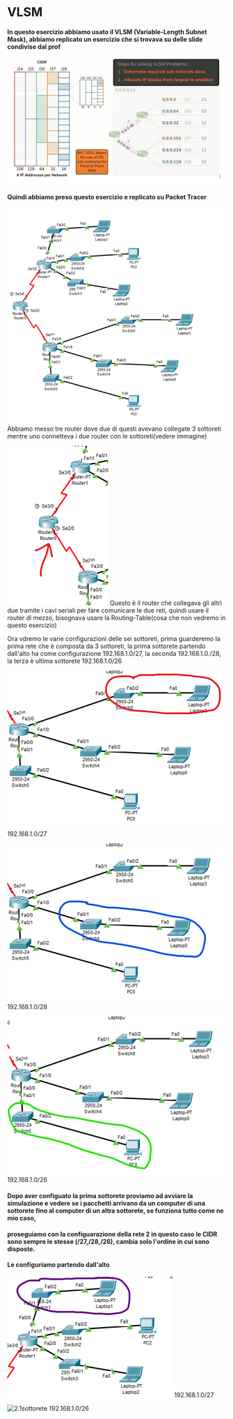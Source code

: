 # VLSM

#### In questo esercizio abbiamo usato il VLSM (Variable-Length Subnet Mask), abbiamo replicato un esercizio che si trovava su delle slide condivise dal prof
![ESERCIZIO](./img/ESERCIZIO.png)
#### Quindi abbiamo preso questo esercizio e replicato su Packet Tracer
![rete](./img/RETE.png)  Abbiamo messo tre router dove due di questi avevano collegate 3 sottoreti mentre uno connetteva i due router con le sottoreti(vedere immagine)
                         
![router](./img/Router.png)   Questo è il router che collegava gli altri due tramite i cavi seriali per fare comunicare le due reti, quindi usare il router di mezzo, bisognava usare la Routing-Table(cosa che non vedremo in questo esercizio)

Ora vdremo le varie configurazioni delle sei sottoreti, prima guarderemo la prima rete che è composta da 3 sottoreti, la prima sottorete partendo dall'alto ha come configurazione 192.168.1.0/27, la seconda 192.168.1.0./28,
la terza è ultima sottorete 192.168.1.0/26

![1sottorete](./img/1sottorete.png) 192.168.1.0/27  

![2sottorete](./img/2sottorete.png) 192.168.1.0/28

![3sottorete](./img/3sottorete.png) 192.168.1.0/26

#### Dopo aver configuato la prima sottorete proviamo ad avviare la simulazione e vedere se i pacchetti arrivano da un computer di una sottorete fino al computer di un altra sottorete, se funziona tutto come ne mio caso,
#### proseguiamo con la configuarazione della rete 2 in questo caso le CIDR sono sempre le stesse (/27,/28,/26), cambia solo l'ordine in cui sono disposte.

#### Le configuriamo partendo dall'alto

![1.1sottorete](./img/1.1sottorete.png) 192.168.1.0/27

![2.1sottorete](./img/2.1sottorete.png) 192.168.1.0/26



